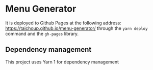# Menu Generator

It is deployed to Github Pages at the following address: https://taichoup.github.io/menu-generator/ through the `yarn deploy` command and the `gh-pages` library.

## Dependency management

This project uses Yarn 1 for dependency management
